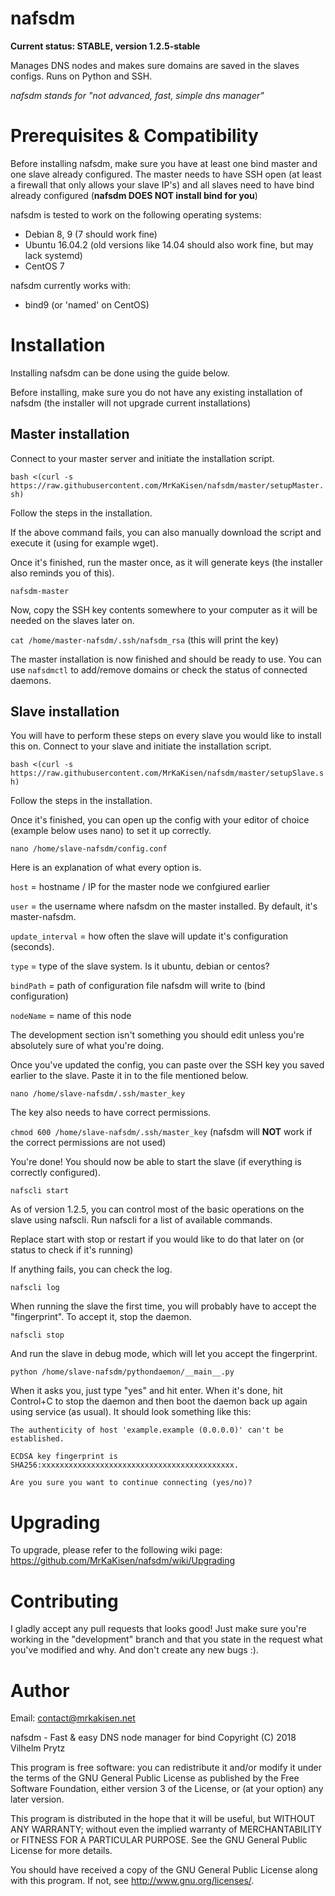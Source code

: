 # nafsdm
**Current status: STABLE, version 1.2.5-stable**

Manages DNS nodes and makes sure domains are saved in the slaves configs. Runs on Python and SSH.

*nafsdm stands for "not advanced, fast, simple dns manager"*

# Prerequisites & Compatibility
Before installing nafsdm, make sure you have at least one bind master and one slave already configured. The master needs to have SSH open (at least a firewall that only allows your slave IP's) and all slaves need to have bind already configured (**nafsdm DOES NOT install bind for you**)

nafsdm is tested to work on the following operating systems:

* Debian 8, 9 (7 should work fine)
* Ubuntu 16.04.2 (old versions like 14.04 should also work fine, but may lack systemd)
* CentOS 7

nafsdm currently works with:

* bind9 (or 'named' on CentOS)

# Installation
Installing nafsdm can be done using the guide below.

Before installing, make sure you do not have any existing installation of nafsdm (the installer will not upgrade current installations)

## Master installation
Connect to your master server and initiate the installation script.

`bash <(curl -s https://raw.githubusercontent.com/MrKaKisen/nafsdm/master/setupMaster.sh)`

Follow the steps in the installation.

If the above command fails, you can also manually download the script and execute it (using for example wget).

Once it's finished, run the master once, as it will generate keys (the installer also reminds you of this).

`nafsdm-master`

Now, copy the SSH key contents somewhere to your computer as it will be needed on the slaves later on.

`cat /home/master-nafsdm/.ssh/nafsdm_rsa` (this will print the key)

The master installation is now finished and should be ready to use. You can use `nafsdmctl` to add/remove domains or check the status of connected daemons.

## Slave installation
You will have to perform these steps on every slave you would like to install this on.
Connect to your slave and initiate the installation script.

`bash <(curl -s https://raw.githubusercontent.com/MrKaKisen/nafsdm/master/setupSlave.sh)`

Follow the steps in the installation.

Once it's finished, you can open up the config with your editor of choice (example below uses nano) to set it up correctly.

`nano /home/slave-nafsdm/config.conf`


Here is an explanation of what every option is.

`host` = hostname / IP for the master node we confgiured earlier

`user` = the username where nafsdm on the master installed. By default, it's master-nafsdm.

`update_interval` = how often the slave will update it's configuration (seconds).

`type` = type of the slave system. Is it ubuntu, debian or centos?

`bindPath` = path of configuration file nafsdm will write to (bind configuration)

`nodeName` = name of this node

The development section isn't something you should edit unless you're absolutely sure of what you're doing.

Once you've updated the config, you can paste over the SSH key you saved earlier to the slave. Paste it in to the file mentioned below.

`nano /home/slave-nafsdm/.ssh/master_key`

The key also needs to have correct permissions.

`chmod 600 /home/slave-nafsdm/.ssh/master_key` (nafsdm will **NOT** work if the correct permissions are not used)

You're done! You should now be able to start the slave (if everything is correctly configured).

`nafscli start`

As of version 1.2.5, you can control most of the basic operations on the slave using nafscli. Run nafscli for a list of available commands.

Replace start with stop or restart if you would like to do that later on (or status to check if it's running)

If anything fails, you can check the log.

`nafscli log`

When running the slave the first time, you will probably have to accept the "fingerprint". To accept it, stop the daemon.

`nafscli stop`

And run the slave in debug mode, which will let you accept the fingerprint.

`python /home/slave-nafsdm/pythondaemon/__main__.py`

When it asks you, just type "yes" and hit enter. When it's done, hit Control+C to stop the daemon and then boot the daemon back up again using service (as usual). It should look something like this:

`The authenticity of host 'example.example (0.0.0.0)' can't be established.`

`ECDSA key fingerprint is SHA256:xxxxxxxxxxxxxxxxxxxxxxxxxxxxxxxxxxxxxxxxxxx.`

`Are you sure you want to continue connecting (yes/no)?`

# Upgrading

To upgrade, please refer to the following wiki page: <https://github.com/MrKaKisen/nafsdm/wiki/Upgrading>

# Contributing
I gladly accept any pull requests that looks good! Just make sure you're working in the "development" branch and that you state in the request what you've modified and why. And don't create any new bugs :).

# Author
Email: contact@mrkakisen.net

nafsdm - Fast & easy DNS node manager for bind
Copyright (C) 2018 Vilhelm Prytz

This program is free software: you can redistribute it and/or modify
it under the terms of the GNU General Public License as published by
the Free Software Foundation, either version 3 of the License, or
(at your option) any later version.

This program is distributed in the hope that it will be useful,
but WITHOUT ANY WARRANTY; without even the implied warranty of
MERCHANTABILITY or FITNESS FOR A PARTICULAR PURPOSE.  See the
GNU General Public License for more details.

You should have received a copy of the GNU General Public License
along with this program.  If not, see <http://www.gnu.org/licenses/>.
